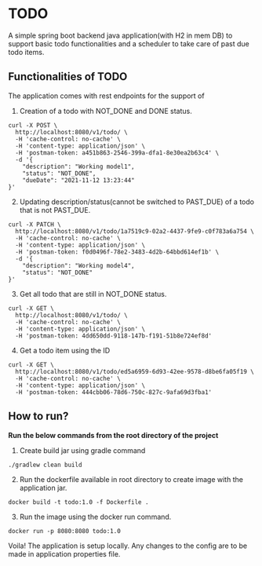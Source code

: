 # TODO
A simple spring boot backend java application(with H2 in mem DB) to support basic todo functionalities and a scheduler to take care of past due todo items.
## Functionalities of TODO
The application comes with rest endpoints for the support of
1. Creation of a todo with NOT_DONE and DONE status.
```shell
curl -X POST \
  http://localhost:8080/v1/todo/ \
  -H 'cache-control: no-cache' \
  -H 'content-type: application/json' \
  -H 'postman-token: a451b863-2546-399a-dfa1-8e30ea2b63c4' \
  -d '{
	"description": "Working model1",
	"status": "NOT_DONE",
	"dueDate": "2021-11-12 13:23:44"
}'
```
2. Updating description/status(cannot be switched to PAST_DUE) of a todo that is not PAST_DUE.
```shell
curl -X PATCH \
  http://localhost:8080/v1/todo/1a7519c9-02a2-4437-9fe9-c0f783a6a754 \
  -H 'cache-control: no-cache' \
  -H 'content-type: application/json' \
  -H 'postman-token: f0d0496f-78e2-3483-4d2b-64bbd614ef1b' \
  -d '{
	"description": "Working model4",
	"status": "NOT_DONE"
}'
```
3. Get all todo that are still in NOT_DONE status.
```shell
curl -X GET \
  http://localhost:8080/v1/todo/ \
  -H 'cache-control: no-cache' \
  -H 'content-type: application/json' \
  -H 'postman-token: 4dd650dd-9118-147b-f191-51b8e724ef8d'
```
4. Get a todo item using the ID
```shell
curl -X GET \
  http://localhost:8080/v1/todo/ed5a6959-6d93-42ee-9578-d8be6fa05f19 \
  -H 'cache-control: no-cache' \
  -H 'content-type: application/json' \
  -H 'postman-token: 444cbb06-78d6-750c-827c-9afa69d3fba1'
```

## How to run?
**Run the below commands from the root directory of the project**
1. Create build jar using gradle command
```shell
./gradlew clean build
```
2. Run the dockerfile available in root directory to create image with the application jar.
```shell
docker build -t todo:1.0 -f Dockerfile .
```
3. Run the image using the docker run command.
```shell
docker run -p 8080:8080 todo:1.0
```
Voila! The application is setup locally. Any changes to the config are to be made in application properties file.